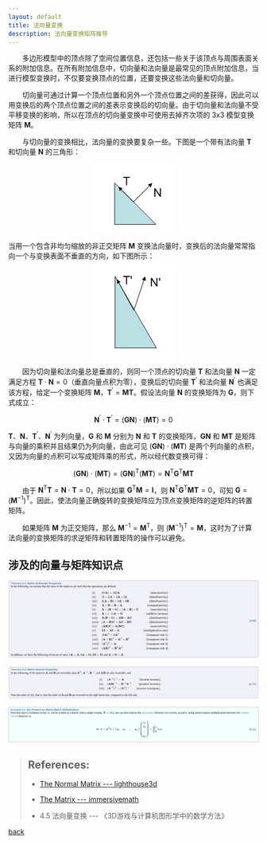 ```yaml
---
layout: default
title: 法向量变换
description: 法向量变换矩阵推导
---
```


&emsp;&emsp;多边形模型中的顶点除了空间位置信息，还包括一些关于该顶点与周围表面关系的附加信息。在所有附加信息中，切向量和法向量是最常见的顶点附加信息，当进行模型变换时，不仅要变换顶点的位置，还要变换这些法向量和切向量。

&emsp;&emsp;切向量可通过计算一个顶点位置和另外一个顶点位置之间的差获得，因此可以用变换后的两个顶点位置之间的差表示变换后的切向量。由于切向量和法向量不受平移变换的影响，所以在顶点的切向量变换中可使用去掉齐次项的 3x3 模型变换矩阵 $\mathbf{M}$。

&emsp;&emsp;与切向量的变换相比，法向量的变换要复杂一些。下图是一个带有法向量 $\mathbf{T}$ 和切向量 $\mathbf{N}$ 的三角形：

<p align="center">
  <img src="../../images/TheNormalTransform-1-BeforeTransform.png">
</p>


当用一个包含非均匀缩放的非正交矩阵 $\mathbf{M}$ 变换法向量时，变换后的法向量常常指向一个与变换表面不垂直的方向，如下图所示：

<p align="center">
  <img src="../../images/TheNormalTransform-2-AfterNonuniformTransform.png">
</p>

&emsp;&emsp;因为切向量和法向量总是垂直的，则同一个顶点的切向量 $\mathbf{T}$ 和法向量 $\mathbf{N}$ 一定满足方程 $\mathbf{T} \cdot \mathbf{N}=0$（垂直向量点积为零），变换后的切向量 $\mathbf{T}^{\prime}$ 和法向量 $\mathbf{N}^{\prime}$ 也满足该方程，给定一个变换矩阵 $\mathbf{M}$，$\mathbf{T}^{\prime}=\mathbf{MT}$。假设法向量 $\mathbf{N}$ 的变换矩阵为 $\mathbf{G}$，则下式成立：

$$
\mathbf{N}^{\prime} \cdot \mathbf{T}^{\prime}=(\mathbf{GN}) \cdot (\mathbf{MT})=0
$$

$\mathbf{T}$、$\mathbf{N}$、$\mathbf{T}^{\prime}$、$\mathbf{N}^{\prime}$ 为列向量，$\mathbf{G}$ 和 $\mathbf{M}$ 分别为 $\mathbf{N}$ 和 $\mathbf{T}$ 的变换矩阵，$\mathbf{GN}$ 和 $\mathbf{MT}$ 是矩阵与向量的乘积并且结果仍为列向量，由此可见 $(\mathbf{GN}) \cdot (\mathbf{MT})$ 是两个列向量的点积，又因为向量的点积可以写成矩阵乘的形式，所以经代数变换可得：

$$
(\mathbf{GN}) \cdot (\mathbf{MT})=(\mathbf{GN})^{\mathrm{T}}(\mathbf{MT})=\mathbf{N}^{\mathrm{T}}\mathbf{G}^{\mathrm{T}}\mathbf{MT}
$$

&emsp;&emsp;由于 $\mathbf{N}^{\mathrm{T}}\mathbf{T}=\mathbf{N} \cdot \mathbf{T}=0$，所以如果 $\mathbf{G}^{\mathrm{T}}\mathbf{M}=\mathbf{I}$，则 $\mathbf{N}^{\mathrm{T}}\mathbf{G}^{\mathrm{T}}\mathbf{MT}=0$，可知 $\mathbf{G}=(\mathbf{M}^{-1})^{\mathrm{T}}$。因此，使法向量正确旋转的变换矩阵应为顶点变换矩阵的逆矩阵的转置矩阵。

&emsp;&emsp;如果矩阵 $\mathbf{M}$ 为正交矩阵，那么 $\mathbf{M}^{-1}=\mathbf{M}^{\mathrm{T}}$，则 $(\mathbf{M}^{-1})^{\mathrm{T}}=\mathbf{M}$，这时为了计算法向量的变换矩阵的求逆矩阵和转置矩阵的操作可以避免。


## 涉及的向量与矩阵知识点

![Matrix Arithmetic Properties](../../images/TheNormalTransform-3-MatrixArithmeticProperties.png)

![Matrix Inverse Properties](../../images/TheNormalTransform-4-MatrixInverseProperties.png)

![Dot Product as Matrix-Matrix Multiplication](../../images/TheNormalTransform-5-DotProductasMatrixMatrixMultiplication.png)


> ## References:
>
> * [The Normal Matrix --- lighthouse3d](http://www.lighthouse3d.com/tutorials/glsl-12-tutorial/the-normal-matrix/)
>
> * [The Matrix --- immersivemath](https://immersivemath.com/ila/ch06_matrices/ch06.html)
>
> * 4.5 法向量变换 --- 《3D游戏与计算机图形学中的数学方法》


[back](./)
